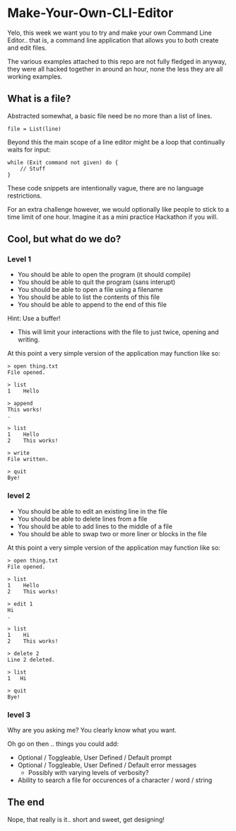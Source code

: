 # Make-Your-Own-CLI-Editor

Yelo, this week we want you to try and make your own Command Line Editor.. that is, a command line application that allows you to both create and edit files.

The various examples attached to this repo are not fully fledged in anyway, they were all hacked together in around an hour, none the less they are all working examples.

## What is a file?

Abstracted somewhat, a basic file need be no more than a list of lines.

```
file = List(line)
```

Beyond this the main scope of a line editor might be a loop that continually waits for input:

```
while (Exit command not given) do {
    // Stuff
}
```

These code snippets are intentionally vague, there are no language restrictions.

For an extra challenge however, we would optionally like people to stick to a time limit of one hour.  Imagine it as a mini practice Hackathon if you will.

## Cool, but what do we do?

### Level 1

* You should be able to open the program (it should compile)
* You should be able to quit the program (sans interupt)
* You should be able to open a file using a filename
* You should be able to list the contents of this file
* You should be able to append to the end of this file

Hint: Use a buffer!
* This will limit your interactions with the file to just twice, opening and writing.

At this point a very simple version of the application may function like so:

```
> open thing.txt
File opened.

> list
1    Hello

> append
This works!
.

> list
1    Hello
2    This works!

> write
File written.

> quit
Bye!
```

### level 2

* You should be able to edit an existing line in the file
* You should be able to delete lines from a file
* You should be able to add lines to the middle of a file
* You should be able to swap two or more liner or blocks in the file

At this point a very simple version of the application may function like so:

```
> open thing.txt
File opened.

> list
1    Hello
2    This works!

> edit 1
Hi
.

> list
1    Hi
2    This works!

> delete 2
Line 2 deleted.

> list
1   Hi

> quit
Bye!
```

### level 3

Why are you asking me? You clearly know what you want.

Oh go on then .. things you could add:

* Optional / Toggleable, User Defined / Default prompt
* Optional / Toggleable, User Defined / Default error messages
    * Possibly with varying levels of verbosity?
* Ability to search a file for occurences of a character / word / string

## The end

Nope, that really is it.. short and sweet, get designing!